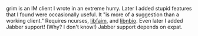 grim is an IM client I wrote in an extreme hurry.
Later I added stupid features that I found were occasionally useful.
It "is more of a suggestion than a working client."
Requires ncurses, [libfaim](http://www.zigamorph.net/libfaim), and [libnbio](http://www.zigamorph.net/libnbio).
Even later I added Jabber support! (Why? I don't know!) Jabber support depends on expat.
